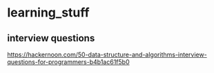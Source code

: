 # learning_stuff

## interview questions
https://hackernoon.com/50-data-structure-and-algorithms-interview-questions-for-programmers-b4b1ac61f5b0
